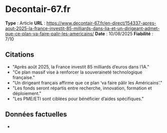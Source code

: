 # Decontair-67.fr

**Type** : Article
**URL** : https://www.decontair-67.fr/en-direct/154337-apres-aout-2025-la-france-investit-85-milliards-dans-lia-et-un-dirigeant-admet-que-ce-plan-va-faire-palir-les-americains/
**Date** : 10/08/2025
**Fiabilité** : 7/10

## Citations

* "Après août 2025, la France investit 85 milliards d’euros dans l’IA."
* "Ce plan massif vise à renforcer la souveraineté technologique française."
* "Un dirigeant français affirme que ce plan ‘va faire pâlir les Américains’."
* "Les fonds seront répartis entre recherche, innovation, formation et déploiement."
* "Les PME/ETI sont ciblées pour bénéficier d’aides spécifiques."

## Données factuelles

- 
